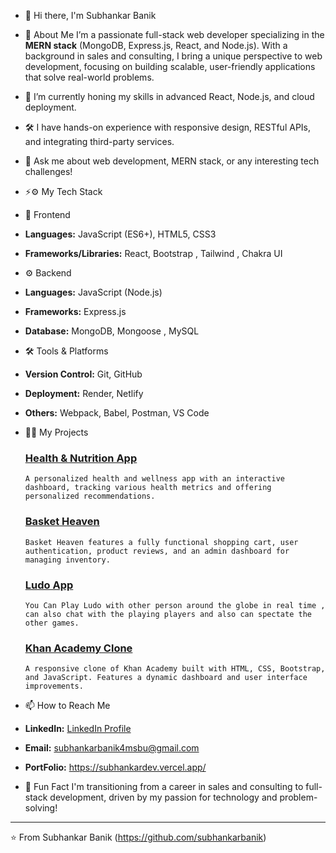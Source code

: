 
- 👋 Hi there, I'm Subhankar Banik

- 🚀 About Me
I’m a passionate full-stack web developer specializing in the **MERN stack** (MongoDB, Express.js, React, and Node.js). With a background in sales and consulting, I bring a unique perspective to web development, focusing on building scalable, user-friendly applications that solve real-world problems.

- 🌱 I’m currently honing my skills in advanced React, Node.js, and cloud deployment.
- 🛠️ I have hands-on experience with responsive design, RESTful APIs, and integrating third-party services.
- 💬 Ask me about web development, MERN stack, or any interesting tech challenges!

- ⚡⚙️ My Tech Stack

- 🎨 Frontend
- **Languages:** JavaScript (ES6+), HTML5, CSS3
- **Frameworks/Libraries:** React, Bootstrap , Tailwind , Chakra UI

- ⚙️ Backend
- **Languages:** JavaScript (Node.js)
- **Frameworks:** Express.js
- **Database:** MongoDB, Mongoose , MySQL

- 🛠️ Tools & Platforms
- **Version Control:** Git, GitHub
- **Deployment:** Render, Netlify
- **Others:** Webpack, Babel, Postman, VS Code

- 👨‍💻 My Projects
   ### [Health & Nutrition App](https://github.com/sanjukumari-tech/Baidu-Bandits_072.git)
      A personalized health and wellness app with an interactive dashboard, tracking various health metrics and offering personalized recommendations.
   ### [Basket Heaven](https://github.com/sathwikreddy122/Basket-Heaven.git)
      Basket Heaven features a fully functional shopping cart, user authentication, product reviews, and an admin dashboard for managing inventory.
   ### [Ludo App](https://github.com/Akhil97Negi/Ludo_Junction.git)
      You Can Play Ludo with other person around the globe in real time , can also chat with the playing players and also can spectate the other games.
   ### [Khan Academy Clone](https://github.com/subhankarbanik/Project-LearnWise.git)
      A responsive clone of Khan Academy built with HTML, CSS, Bootstrap, and JavaScript. Features a dynamic dashboard and user interface improvements.

- 📫 How to Reach Me
- **LinkedIn:** [LinkedIn Profile](https://www.linkedin.com/in/subhankar-banik/)
- **Email:** subhankarbanik4msbu@gmail.com
- **PortFolio:** https://subhankardev.vercel.app/

- 🌟 Fun Fact
I'm transitioning from a career in sales and consulting to full-stack development, driven by my passion for technology and problem-solving!

---

⭐️ From Subhankar Banik (https://github.com/subhankarbanik)
